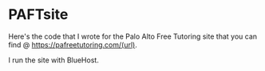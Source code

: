 # PAFTsite
Here's the code that I wrote for the Palo Alto Free Tutoring site that you can find @ https://pafreetutoring.com/(url). 

I run the site with BlueHost. 
